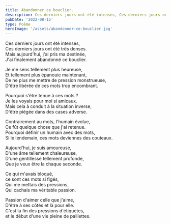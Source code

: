 ```yaml
---
title: Abandonner ce bouclier.
description: Ces derniers jours ont été intenses, Ces derniers jours ont été très denses.
pubDate: '2022-08-15'
type: Poème
heroImage: '/assets/abandonner-ce-bouclier.jpg'
---
```


Ces derniers jours ont été intenses,  
Ces derniers jours ont été très denses.  
Mais aujourd'hui, j'ai pris ma destinée,  
J'ai finalement abandonné ce bouclier.

Je me sens tellement plus heureuse,  
Et tellement plus épanouie maintenant,  
De ne plus me mettre de pression monstrueuse,  
D'être libérée de ces mots trop encombrant.

Pourquoi s'être tenue à ces mots ?  
Je les voyais pour moi si amicaux.  
Mais cela à conduit à la situation inverse,  
D'être piégée dans des cases adverse.

Contrairement au mots, l'humain évolue,  
Ce fût quelque chose que j'ai retenue.  
Pourquoi définir un humain avec des mots,  
Si le lendemain, ces mots deviennes des couteaux.

Aujourd'hui, je suis amoureuse,  
D'une âme tellement chaleureuse,  
D'une gentillesse tellement profonde,  
Que je veux être la chaque seconde.

Ce qui m'avais bloqué,  
ce sont ces mots si figés,  
Qui me mettais des pressions,  
Qui cachais ma véritable passion.

Passion d'aimer celle que j'aime,  
D'être à ses côtés et là pour elle.  
C'est la fin des pressions d'étiquètes,  
et le début d'une vie pleine de paillettes.
